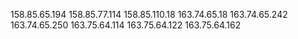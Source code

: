158.85.65.194
158.85.77.114
158.85.110.18
163.74.65.18
163.74.65.242
163.74.65.250
163.75.64.114
163.75.64.122
163.75.64.162
